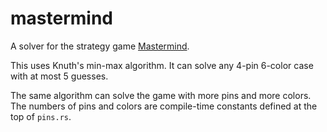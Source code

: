 # mastermind

A solver for the strategy game
[Mastermind](<https://en.wikipedia.org/wiki/Mastermind_(board_game)>).

This uses Knuth's min-max algorithm. It can solve any 4-pin 6-color case with at
most 5 guesses.

The same algorithm can solve the game with more pins and more colors. The
numbers of pins and colors are compile-time constants defined at the top of
`pins.rs`.
